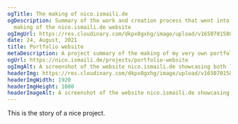 ```yaml
---
ogTitle: The making of nico.ismaili.de
ogDescription: Summary of the work and creation process that went into the
  making of the nico.ismaili.de website
ogImgUrl: https://res.cloudinary.com/dkpx0gxhg/image/upload/v1650701588/projects/nicoismailide_og.png
date: 24, August, 2021
title: Portfolio website
metaDescription: A project summary of the making of my very own portfolio website.
ogUrl: https://nico.ismaili.de/projects/portfolio-website
ogImgAlt: A screenshot of the website nico.ismaili.de showcasing both light and dark mode
headerImg: https://res.cloudinary.com/dkpx0gxhg/image/upload/v1650701588/projects/nicoismailide.png
headerImgWidth: 1920
headerImgHeight: 1080
headerImageAlt: A screenshot of the website nico.ismaili.de showcasing both light and dark mode
---
```


This is the story of a nice project.
